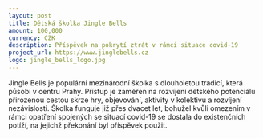 ```yaml
---
layout: post
title: Dětská školka Jingle Bells
amount: 100,000
currency: CZK
description: Příspěvek na pokrytí ztrát v rámci situace covid-19
project_url: https://www.jinglebells.cz
logo: jingle_bells_logo.jpg
---
```


Jingle Bells je populární mezinárodní školka s dlouholetou tradicí, která působí v centru Prahy. Přístup je zaměřen na rozvíjení dětského potenciálu přirozenou cestou skrze hry, objevování, aktivity v kolektivu a rozvíjení nezávislosti. Školka funguje již přes dvacet let, bohužel kvůli omezením v rámci opatření spojených se situací covid-19 se dostala do existenčních potíží, na jejichž překonání byl příspěvek použit.
